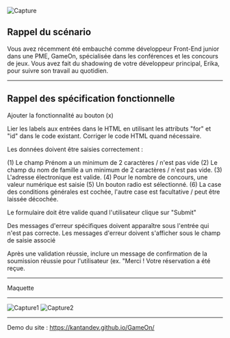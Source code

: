 ![Capture](https://user-images.githubusercontent.com/94462048/188244532-d9dddb4e-b4ef-4822-a794-4264157cc415.PNG)

Rappel du scénario
------------------------------------------------------------------------------------------------------------------------

Vous avez récemment été embauché comme développeur Front-End junior dans une PME, GameOn, spécialisée dans les conférences et les concours de jeux. 
Vous avez fait du shadowing de votre développeur principal, Erika, pour suivre son travail au quotidien.

------------------------------------------------------------------------------------------------------------------------

Rappel des spécification fonctionnelle
------------------------------------------------------------------------------------------------------------------------

Ajouter la fonctionnalité au bouton (x)

Lier les labels aux entrées dans le HTML en utilisant les attributs "for" et "id" dans le code existant. Corriger le code HTML quand nécessaire.

Les données doivent être saisies correctement :

(1) Le champ Prénom a un minimum de 2 caractères / n'est pas vide
(2) Le champ du nom de famille a un minimum de 2 caractères / n'est pas vide.
(3) L'adresse électronique est valide.
(4) Pour le nombre de concours, une valeur numérique est saisie
(5) Un bouton radio est sélectionné.
(6) La case des conditions générales est cochée, l'autre case est facultative / peut être laissée décochée.

Le formulaire doit être valide quand l'utilisateur clique sur "Submit"

Des messages d'erreur spécifiques doivent apparaître sous l'entrée qui n'est pas correcte. Les messages d'erreur doivent s'afficher sous le champ de saisie associé

Après une validation réussie, inclure un message de confirmation de la soumission réussie pour l'utilisateur (ex. "Merci ! Votre réservation a été reçue.

------------------------------------------------------------------------------------------------------------------------

Maquette

------------------------------------------------------------------------------------------------------------------------

![Capture1](https://user-images.githubusercontent.com/94462048/188244819-25a889db-934d-4fc6-92f9-f7175e0d24f1.PNG)
![Capture2](https://user-images.githubusercontent.com/94462048/188244829-1bbbcd2d-d1e7-484a-982a-cf177f6eaaa9.PNG)

------------------------------------------------------------------------------------------------------------------------

Demo du site : https://kantandev.github.io/GameOn/

